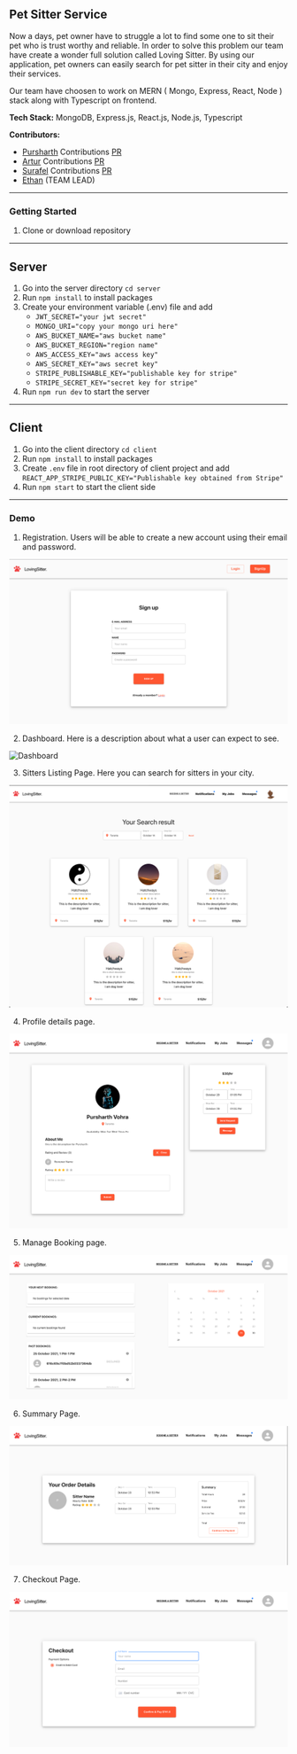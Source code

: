 ## Pet Sitter Service

Now a days, pet owner have to struggle a lot to find some one to sit their pet who is trust worthy and reliable. In order to solve this problem our team have create a wonder full solution called Loving Sitter. By using our application, pet owners can easily search for pet sitter in their city and enjoy their services.

Our team have choosen to work on MERN ( Mongo, Express, React, Node ) stack along with Typescript on frontend.

**Tech Stack:** MongoDB, Express.js, React.js, Node.js, Typescript

**Contributors:**

- [Pursharth](https://github.com/parasVohra) Contributions [PR](https://github.com/hatchways/team-chicken-noodle/pulls?q=is%3Apr+author%3AparasVohra+is%3Aclosed)
- [Artur](https://github.com/ar2rworld) Contributions [PR](https://github.com/hatchways/team-chicken-noodle/pulls?q=is%3Apr+is%3Aclosed+author%3Aar2rworld)
- [Surafel](https://github.com/lesurafel) Contributions [PR](https://github.com/hatchways/team-chicken-noodle/pulls?q=is%3Apr+is%3Aclosed+author%3Alesurafel)
- [Ethan]() (TEAM LEAD)

---

### Getting Started

1. Clone or download repository

---

## Server

1. Go into the server directory `cd server`
2. Run `npm install` to install packages
3. Create your environment variable (.env) file and add
   - `JWT_SECRET="your jwt secret"`
   - `MONGO_URI="copy your mongo uri here"`
   - `AWS_BUCKET_NAME="aws bucket name"`
   - `AWS_BUCKET_REGION="region name"`
   - `AWS_ACCESS_KEY="aws access key"`
   - `AWS_SECRET_KEY="aws secret key"`
   - `STRIPE_PUBLISHABLE_KEY="publishable key for stripe"`
   - `STRIPE_SECRET_KEY="secret key for stripe"`
4. Run `npm run dev` to start the server

---

## Client

1. Go into the client directory `cd client`
2. Run `npm install` to install packages
3. Create `.env` file in root directory of client project and add `REACT_APP_STRIPE_PUBLIC_KEY="Publishable key obtained from Stripe"`
4. Run `npm start` to start the client side

---

### Demo

1. Registration. Users will be able to create a new account using their email and password.

![Signup Demo](demo/images/signup.png)

2. Dashboard. Here is a description about what a user can expect to see.

![Dashboard](demo/images/home.png)

3. Sitters Listing Page. Here you can search for sitters in your city.

![Dashboard](demo/images/listing.png)

4. Profile details page.

![Dashboard](demo/images/profileDetails.png)

5. Manage Booking page.

![Dashboard](demo/images/manageBooking.png)

6. Summary Page.

![Dashboard](demo/images/summary.png)

7. Checkout Page.

![Dashboard](demo/images/checkout.png)
